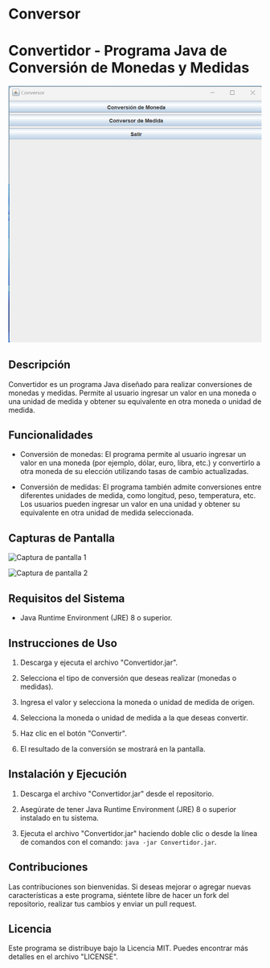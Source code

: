 # Conversor
# Convertidor - Programa Java de Conversión de Monedas y Medidas

![Convertidor](Screenshot_1.png)

## Descripción

Convertidor es un programa Java diseñado para realizar conversiones de monedas y medidas. Permite al usuario ingresar un valor en una moneda o una unidad de medida y obtener su equivalente en otra moneda o unidad de medida.

## Funcionalidades

- Conversión de monedas: El programa permite al usuario ingresar un valor en una moneda (por ejemplo, dólar, euro, libra, etc.) y convertirlo a otra moneda de su elección utilizando tasas de cambio actualizadas.

- Conversión de medidas: El programa también admite conversiones entre diferentes unidades de medida, como longitud, peso, temperatura, etc. Los usuarios pueden ingresar un valor en una unidad y obtener su equivalente en otra unidad de medida seleccionada.

## Capturas de Pantalla

![Captura de pantalla 1](captura1.png)

![Captura de pantalla 2](captura2.png)

## Requisitos del Sistema

- Java Runtime Environment (JRE) 8 o superior.

## Instrucciones de Uso

1. Descarga y ejecuta el archivo "Convertidor.jar".

2. Selecciona el tipo de conversión que deseas realizar (monedas o medidas).

3. Ingresa el valor y selecciona la moneda o unidad de medida de origen.

4. Selecciona la moneda o unidad de medida a la que deseas convertir.

5. Haz clic en el botón "Convertir".

6. El resultado de la conversión se mostrará en la pantalla.

## Instalación y Ejecución

1. Descarga el archivo "Convertidor.jar" desde el repositorio.

2. Asegúrate de tener Java Runtime Environment (JRE) 8 o superior instalado en tu sistema.

3. Ejecuta el archivo "Convertidor.jar" haciendo doble clic o desde la línea de comandos con el comando: `java -jar Convertidor.jar`.

## Contribuciones

Las contribuciones son bienvenidas. Si deseas mejorar o agregar nuevas características a este programa, siéntete libre de hacer un fork del repositorio, realizar tus cambios y enviar un pull request.

## Licencia

Este programa se distribuye bajo la Licencia MIT. Puedes encontrar más detalles en el archivo "LICENSE".
